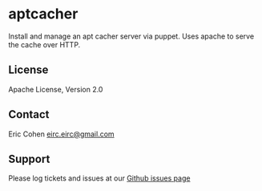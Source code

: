 aptcacher
=========

Install and manage an apt cacher server via puppet. Uses apache to serve the cache over HTTP.

License
-------

Apache License, Version 2.0

Contact
-------

Eric Cohen <eirc.eirc@gmail.com>

Support
-------

Please log tickets and issues at our [Github issues page](https://github.com/eirc/aptcacher/issues)
